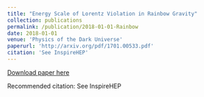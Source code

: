 ```yaml
---
title: "Energy Scale of Lorentz Violation in Rainbow Gravity"
collection: publications
permalink: /publication/2018-01-01-Rainbow
date: 2018-01-01
venue: 'Physics of the Dark Universe'
paperurl: 'http://arxiv.org/pdf/1701.00533.pdf'
citation: 'See InspireHEP'
---
```


<a href='http://arxiv.org/pdf/1701.00533.pdf'>Download paper here</a>

Recommended citation: See InspireHEP